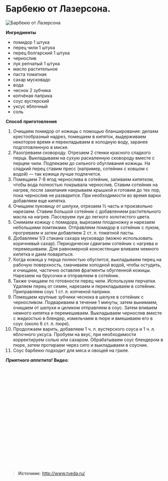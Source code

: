 # Барбекю от Лазерсона.

![Барбекю от Лазерсона](/images/Kulinar/Sous/barbeku_sous_4.jpg 'Барбекю от Лазерсона')

**Ингредиенты**

- помидор 1 штука
- перец чили 1 штука
- перец болгарский 1 штука
- чернослив
- лук репчатый 1 штука
- масло растительное
- паста томатная
- сахар мусковадо
- вода
- чеснок 2 зубчика
- копчёная паприка
- соус вустерский
- уксус яблочный
- соль

**Способ приготовления**

1. Очищаем помидор от кожицы с помощью бланширования: делаем крестообразный надрез, помещаем в кипяток, выдерживаем некоторое время и перекладываем в холодную воду, заранее подготовленную в миске.
2. Разогреваем сковороду. Отрезаем 2 стенки красного сладкого перца. Выкладываем на сухую раскаленную сковороду вместе с перцем чили. Подпекаем до сильного обугливания кожицы. На сладкий перец ставим пресс (например, сотейник с ковшом с водой) — так кожица лучше подпечется.
3. Помещаем 7-8 ягод чернослива в сотейник, заливаем кипятком, чтобы вода полностью покрывала чернослив. Ставим сотейник на нагрев, после закипания накрываем крышкой и готовим до тех пор, пока чернослив не разварится. При необходимости во время варки добавляем еще кипятка.
4. Очищаем луковицу от шелухи, отрезаем ½ часть и произвольно нарезаем. Ставим большой сотейник с добавлением растительного масла на нагрев. Пассеруем лук до легкого золотистого цвета.
5. Снимаем кожицу с помидора, вырезаем плодоножку и нарезаем небольшими ломтиками. Отправляем помидор в сотейник с луком, прогреваем и затем добавляем 2 ст. л. томатной пасты.
6. Добавляем 1/3 стакана сахара мусковадо (можно использовать коричневый сахар). Периодически сдвигаем сотейник с нагрева и перемешиваем. Для равномерной консистенции вливаем немного кипятка и даем повариться.
7. Когда кожица у перца полностью обуглится, выкладываем перец на рабочую поверхность, смачиваем холодной водой, чтобы остудить, и очищаем, частично оставляя фрагменты обугленной кожицы. Нарезаем на брусочки и отправляем в сотейник.
8. Также очищаем по готовности перец чили. Используем перчатки. Удаляем перец от семян, нарезаем и перекладываем в сотейник. Приправляем соус 1 ст. л. копченой паприки.
9. Помещаем крупные зубчики чеснока в шелухе в сотейник с черносливом. Подвариваем в течение 1 минуты, затем вынимаем, очищаем от шелухи и целиком отправляем в соус. Затем вливаем немного кипятка и перемешиваем. Выкладываем чернослив вместе с жидкостью в блендер, измельчаем в пюре и вмешиваем его в соус (около 6 ст. л. пюре).
10. Продолжаем варить, добавляем 1 ч. л. вустерского соуса и 1 ч. л. яблочного уксуса. Пробуем на вкус, при необходимости корректируем солью или сахаром. Обрабатываем соус блендером в пюре, затем протираем через сито и выкладываем в соусник.
11. Соус барбекю подходит для мяса и овощей на гриле.

_**Приятного аппетита!**_
**Видео**:

<div class="youtube" id="qwfYFqf1RYI" style="width: 560px; height: 315px;"></div>

> **Источник**: http://www.tveda.ru/
